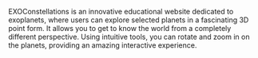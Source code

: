 EXOConstellations is an innovative educational website dedicated to exoplanets, where users can explore selected planets in a fascinating 3D point form. It allows you to get to know the world from a completely different perspective. Using intuitive tools, you can rotate and zoom in on the planets, providing an amazing interactive experience.
